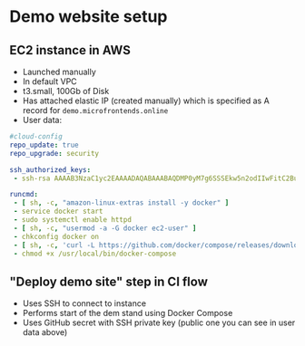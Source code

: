 # Demo website setup

## EC2 instance in AWS

* Launched manually
* In default VPC
* t3.small, 100Gb of Disk
* Has attached elastic IP (created manually) which is specified as A record for `demo.microfrontends.online`
* User data:
```yaml
#cloud-config
repo_update: true
repo_upgrade: security

ssh_authorized_keys:
 - ssh-rsa AAAAB3NzaC1yc2EAAAADAQABAAABAQDMP0yM7g6SSSEkw5n2odIIwFitC2Bu1VgDz7nNXPqwZjsJ9yw2ta98b1ZfLDWKABHZdwL/XExi9zDpcRY1GiZenFInZDV/9xIFbrts6HjuOeu22plkvlPDlBG5zNKCxaEX1wsi9xkD6250klGBNsuki5E9NbCPoduOrDlYcPiDsHkZe04nXN5ZGg2lEL2KxaoRdHRkATcqiQ96XSk/SZRInqriwnsB6Fu3rTdq5luQIGiwkMmYyvcXQ0m+hm9vUr0xPiI3dsGOCuFmhIOpk/E6Rx6kC8IO8Uq0ebbgxv/sobpdeRb2N5RNkQL65eBenlVy5a5Xy0bzNi9azA5tYUwH ilc-demo-apps@github.com

runcmd:
 - [ sh, -c, "amazon-linux-extras install -y docker" ]
 - service docker start
 - sudo systemctl enable httpd
 - [ sh, -c, "usermod -a -G docker ec2-user" ]
 - chkconfig docker on
 - [ sh, -c, 'curl -L https://github.com/docker/compose/releases/download/1.22.0/docker-compose-$(uname -s)-$(uname -m) -o /usr/local/bin/docker-compose' ]
 - chmod +x /usr/local/bin/docker-compose
```

## "Deploy demo site" step in CI flow

* Uses SSH to connect to instance
* Performs start of the dem stand using Docker Compose
* Uses GitHub secret with SSH private key (public one you can see in user data above)